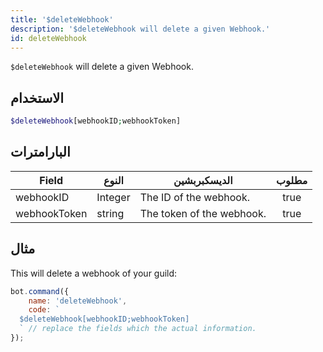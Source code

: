 ```yaml
---
title: '$deleteWebhook'
description: '$deleteWebhook will delete a given Webhook.'
id: deleteWebhook
---
```


`$deleteWebhook` will delete a given Webhook.

## الاستخدام

```php
$deleteWebhook[webhookID;webhookToken]
```

## البارامترات

| Field        | النوع   | الديسكبربشين              | مطلوب |
| ------------ | ------- | ------------------------- |:-----:|
| webhookID    | Integer | The ID of the webhook.    | true  |
| webhookToken | string  | The token of the webhook. | true  |

## مثال

This will delete a webhook of your guild:

```javascript
bot.command({
    name: 'deleteWebhook',
    code: `
  $deleteWebhook[webhookID;webhookToken]
  ` // replace the fields which the actual information.
});
```